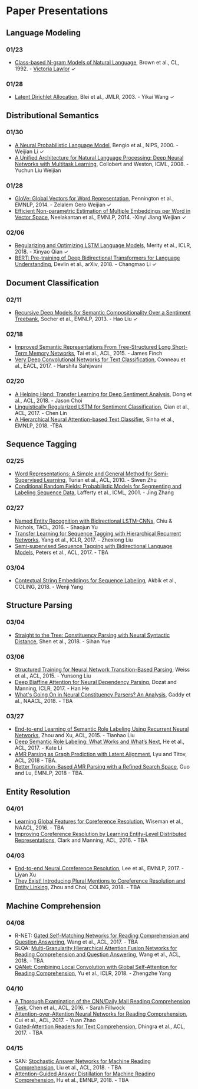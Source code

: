 # Paper Presentations

## Language Modeling

### 01/23

* [Class-based N-gram Models of Natural Language](http://aclweb.org/anthology/J92-4003), Brown et al., CL, 1992. - [Victoria Lawlor](https://www.slideshare.net/jchoi7s/2019-classbased-ngram-models-of-natural-language) &#10003;

### 01/28

* [Latent Dirichlet Allocation](http://jmlr.csail.mit.edu/papers/v3/blei03a.html), Blei et al., JMLR, 2003. - Yikai Wang &#10003;


## Distributional Semantics

### 01/30

* [A Neural Probabilistic Language Model](https://papers.nips.cc/paper/1839-a-neural-probabilistic-language-model.pdf), Bengio et al., NIPS, 2000. - Weijian Li &#10003;
* [A Unified Architecture for Natural Language Processing: Deep Neural Networks with Multitask Learning](http://icml2008.cs.helsinki.fi/papers/391.pdf), Collobert and Weston, ICML, 2008. - Yuchun Liu Weijian

### 01/28

* [GloVe: Global Vectors for Word Representation](https://www.aclweb.org/anthology/D14-1162), Pennington et al., EMNLP, 2014. - Zelalem Gero Weijian &#10003;
* [Efficient Non-parametric Estimation of Multiple Embeddings per Word in Vector Space](https://aclweb.org/anthology/D14-1113), Neelakantan et al., EMNLP, 2014. -Xinyi Jiang Weijian &#10003;

### 02/06

* [Regularizing and Optimizing LSTM Language Models](https://openreview.net/pdf?id=SyyGPP0TZ), Merity et al., ICLR, 2018. - Xinyao Qian &#10003;
* [BERT: Pre-training of Deep Bidirectional Transformers for Language Understanding](https://arxiv.org/abs/1810.04805), Devlin et al., arXiv, 2018. - Changmao Li &#10003;


## Document Classification

### 02/11

* [Recursive Deep Models for Semantic Compositionality Over a Sentiment Treebank](http://aclweb.org/anthology/D13-1170), Socher et al., EMNLP, 2013. - Hao Liu &#10003;

### 02/18

* [Improved Semantic Representations From Tree-Structured Long Short-Term Memory Networks](https://www.aclweb.org/anthology/P15-1150), Tai et al., ACL, 2015. - James Finch
* [Very Deep Convolutional Networks for Text Classification](http://www.aclweb.org/anthology/E17-1104), Conneau et al., EACL, 2017. - Harshita Sahijwani

### 02/20

* [A Helping Hand: Transfer Learning for Deep Sentiment Analysis](http://aclweb.org/anthology/P18-1235), Dong et al., ACL, 2018. - Jason Choi
* [Linguistically Regularized LSTM for Sentiment Classification](http://www.aclweb.org/anthology/P17-1154), Qian et al., ACL, 2017. - Chen Lin
* [A Hierarchical Neural Attention-based Text Classifier](http://aclweb.org/anthology/D18-1094), Sinha et al., EMNLP, 2018. -TBA


## Sequence Tagging

### 02/25

* [Word Representations: A Simple and General Method for Semi-Supervised Learning](http://www.aclweb.org/anthology/P10-1040), Turian et al., ACL, 2010. - Siwen Zhu
* [Conditional Random Fields: Probabilistic Models for Segmenting and Labeling Sequence Data](https://repository.upenn.edu/cgi/viewcontent.cgi?article=1162&context=cis_papers), Lafferty et al., ICML, 2001. - Jing Zhang

### 02/27

* [Named Entity Recognition with Bidirectional LSTM-CNNs](https://www.aclweb.org/anthology/Q16-1026), Chiu & Nichols, TACL, 2016. - Shaojun Yu
* [Transfer Learning for Sequence Tagging with Hierarchical Recurrent Networks](https://arxiv.org/abs/1703.06345), Yang et al., ICLR, 2017. - Zhexiong Liu
* [Semi-supervised Sequence Tagging with Bidirectional Language Models](http://www.aclweb.org/anthology/P17-1161), Peters et al., ACL, 2017. - TBA

### 03/04

* [Contextual String Embeddings for Sequence Labeling](http://aclweb.org/anthology/C18-1139), Akbik et al., COLING, 2018. - Wenji Yang


## Structure Parsing

### 03/04

* [Straight to the Tree: Constituency Parsing with Neural Syntactic Distance](http://aclweb.org/anthology/P18-1108), Shen et al., 2018. - Sihan Yue

### 03/06

* [Structured Training for Neural Network Transition-Based Parsing](http://aclweb.org/anthology/P15-1032), Weiss et al., ACL, 2015. - Yunsong Liu
* [Deep Biaffine Attention for Neural Dependency Parsing](https://arxiv.org/abs/1611.01734), Dozat and Manning, ICLR, 2017. - Han He
* [What's Going On in Neural Constituency Parsers? An Analysis](http://aclweb.org/anthology/N18-1091), Gaddy et al., NAACL, 2018. - TBA


### 03/27

* [End-to-end Learning of Semantic Role Labeling Using Recurrent Neural Networks](http://aclweb.org/anthology/P15-1109), Zhou and Xu, ACL, 2015. - Tianhao Liu
* [Deep Semantic Role Labeling: What Works and What’s Next](http://aclweb.org/anthology/P17-1044), He et al., ACL, 2017. - Kate Li
* [AMR Parsing as Graph Prediction with Latent Alignment](http://aclweb.org/anthology/P18-1037), Lyu and Titov, ACL, 2018 - TBA.
* [Better Transition-Based AMR Parsing with a Refined Search Space](http://aclweb.org/anthology/D18-1198), Guo and Lu, EMNLP, 2018 - TBA.

## Entity Resolution

### 04/01

* [Learning Global Features for Coreference Resolution](https://aclweb.org/anthology/N16-1114), Wiseman et al., NAACL, 2016. - TBA
* [Improving Coreference Resolution by Learning Entity-Level Distributed Representations](http://www.aclweb.org/anthology/P16-1061), Clark and Manning, ACL, 2016. - TBA

### 04/03

* [End-to-end Neural Coreference Resolution](https://www.aclweb.org/anthology/D17-1018), Lee et al., EMNLP, 2017. - Liyan Xu
* [They Exist! Introducing Plural Mentions to Coreference Resolution and Entity Linking](http://aclweb.org/anthology/C18-1003), Zhou and Choi, COLING, 2018. - TBA

## Machine Comprehension

### 04/08

* R-NET: [Gated Self-Matching Networks for Reading Comprehension and Question Answering](http://www.aclweb.org/anthology/P17-1018), Wang et al., ACL, 2017. - TBA
* SLQA: [Multi-Granularity Hierarchical Attention Fusion Networks for Reading Comprehension and Question Answering](http://aclweb.org/anthology/P18-1158), Wang et al., ACL, 2018. - TBA
* [QANet: Combining Local Convolution with Global Self-Attention for Reading Comprehension](https://arxiv.org/abs/1804.09541), Yu et al., ICLR, 2018. - Zhengzhe Yang

### 04/10

* [A Thorough Examination of the CNN/Daily Mail Reading Comprehension Task](https://www.aclweb.org/anthology/P16-1223), Chen et al., ACL, 2016. - Sarah Fillwock
* [Attention-over-Attention Neural Networks for Reading Comprehension](http://aclweb.org/anthology/P17-1055), Cui et al., ACL, 2017. - Yuan Zhao
* [Gated-Attention Readers for Text Comprehension](http://aclweb.org/anthology/P17-1168), Dhingra et al., ACL, 2017. - TBA

### 04/15

* SAN: [Stochastic Answer Networks for Machine Reading Comprehension](http://aclweb.org/anthology/P18-1157), Liu et al., ACL, 2018. - TBA
* [Attention-Guided Answer Distillation for Machine Reading Comprehension](http://aclweb.org/anthology/D18-1232), Hu et al., EMNLP, 2018. - TBA